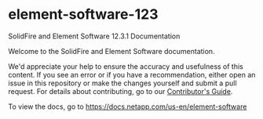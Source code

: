 # element-software-123
SolidFire and Element Software 12.3.1 Documentation

Welcome to the SolidFire and Element Software documentation.

We'd appreciate your help to ensure the accuracy and usefulness of this content. If you see an error or if you have a recommendation, either open an issue in this repository or make the changes yourself and submit a pull request. For details about contributing, go to our [Contributor's Guide](https://docs.netapp.com/us-en/contribute/).

To view the docs, go to https://docs.netapp.com/us-en/element-software

